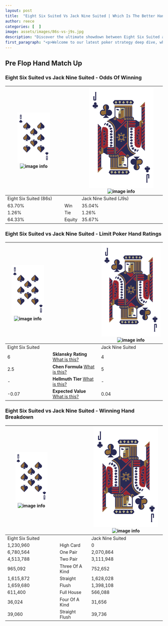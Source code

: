 ```yaml
---
layout: post
title:  "Eight Six Suited Vs Jack Nine Suited | Which Is The Better Hand In Poker? A Complete Guide"
author: reece
categories: [  ]
image: assets/images/86s-vs-j9s.jpg
description: "Discover the ultimate showdown between Eight Six Suited and Jack Nine Suited in poker! Uncover the odds, strategies, and scenarios where one hand triumphs over the other. Get ready to up your poker game with this thrilling analysis."
first_paragraph: "<p>Welcome to our latest poker strategy deep dive, where we're pitting two distinct hands against each other in a high-stakes showdown: Eight Six Suited vs Jack Nine Suited.</p><p>In the dynamic world of poker, every decision counts, and knowing which hand holds the upper hand is key to your success at the table.</p><p>In this article, we'll dissect these two hands, explore the scenarios where one dominates the other, and equip you with the knowledge to make strategic choices that can tip the odds in your favor.</p><p>Get ready to unravel the intriguing dynamics of these poker hands and elevate your game to new heights.</p>"
---
```




[comment]: # (sp0)

## Pre Flop Hand Match Up

<div class="table hand-ratings" markdown="1"> 



### Eight Six Suited vs Jack Nine Suited - Odds Of Winning


    
| ![image info](assets/images/hand1/8.png) ![image info](assets/images/hand1/6s.png) |  | ![image info](assets/images/hand2/J.png) ![image info](assets/images/hand2/9s.png) |
| -------- | -------- | -------- |
| Eight Six Suited (86s) |  | Jack Nine Suited (J9s) |
| 63.70% | Win | 35.04% |
| 1.26% | Tie | 1.26% |
| 64.33% | Equity | 35.67% |




[comment]: # (sp1)



### Eight Six Suited vs Jack Nine Suited - Limit Poker Hand Ratings


    
| ![image info](assets/images/hand1/8.png) ![image info](assets/images/hand1/6s.png) |  | ![image info](assets/images/hand2/J.png) ![image info](assets/images/hand2/9s.png) |
| -------- | -------- | -------- |
| Eight Six Suited |  | Jack Nine Suited |
| 6 | **Sklansky Rating** [What is this?](/sklansky-rating-explained) | 4 |
| 2.5 | **Chen Formula** [What is this?](/chen-formula-explained) | 5 |
| - | **Hellmuth Tier** [What is this?](/Hellmuth-tier-explained) | - |
| -0.07 | **Expected Value** [What is this?](/expected-value-explained) | 0.04 |




[comment]: # (sp2)



### Eight Six Suited vs Jack Nine Suited - Winning Hand Breakdown


    
| ![image info](assets/images/hand1/8.png) ![image info](assets/images/hand1/6s.png) |  | ![image info](assets/images/hand2/J.png) ![image info](assets/images/hand2/9s.png) |
| -------- | -------- | -------- |
| Eight Six Suited |  | Jack Nine Suited |
| 1,230,960 | High Card | 0 |
| 6,780,564 | One Pair | 2,070,864 |
| 4,513,788 | Two Pair | 3,111,948 |
| 965,092 | Three Of A Kind | 752,652 |
| 1,615,872 | Straight | 1,628,028 |
| 1,659,680 | Flush | 1,398,108 |
| 611,400 | Full House | 566,088 |
| 36,024 | Four Of A Kind | 31,656 |
| 39,060 | Straight Flush | 39,736 |




[comment]: # (sp3)



</div>

[comment]: # (sp4)



[comment]: # (sp5)

